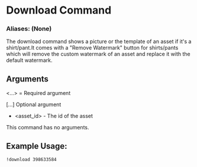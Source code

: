 # Download Command

### Aliases: (None)

The download command shows a picture  or the template of an asset if it's a shirt/pant.It comes with a "Remove Watermark"
button for shirts/pants which will remove the custom watermark of an asset and replace it with the default watermark.
## Arguments
<...> = Required argument

[...] Optional argument

-   <asset_id> - The id of the asset 

This command has no arguments.

## Example Usage:
    !download 398633584
